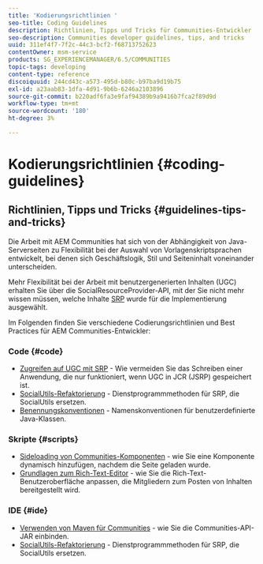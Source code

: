 ```yaml
---
title: 'Kodierungsrichtlinien '
seo-title: Coding Guidelines
description: Richtlinien, Tipps und Tricks für Communities-Entwickler
seo-description: Communities developer guidelines, tips, and tricks
uuid: 311ef4f7-7f2c-44c3-bcf2-f68713752623
contentOwner: msm-service
products: SG_EXPERIENCEMANAGER/6.5/COMMUNITIES
topic-tags: developing
content-type: reference
discoiquuid: 244cd43c-a573-495d-b80c-b97ba9d19b75
exl-id: a23aab83-1dfa-4d91-9b6b-6246a2103896
source-git-commit: b220adf6fa3e9faf94389b9a9416b7fca2f89d9d
workflow-type: tm+mt
source-wordcount: '180'
ht-degree: 3%

---
```


# Kodierungsrichtlinien  {#coding-guidelines}

## Richtlinien, Tipps und Tricks {#guidelines-tips-and-tricks}

Die Arbeit mit AEM Communities hat sich von der Abhängigkeit von Java-Serverseiten zu Flexibilität bei der Auswahl von Vorlagenskriptsprachen entwickelt, bei denen sich Geschäftslogik, Stil und Seiteninhalt voneinander unterscheiden.

Mehr Flexibilität bei der Arbeit mit benutzergenerierten Inhalten (UGC) erhalten Sie über die SocialResourceProvider-API, mit der Sie nicht mehr wissen müssen, welche Inhalte [SRP](srp.md) wurde für die Implementierung ausgewählt.

Im Folgenden finden Sie verschiedene Codierungsrichtlinien und Best Practices für AEM Communities-Entwickler:

### Code {#code}

* [Zugreifen auf UGC mit SRP](accessing-ugc-with-srp.md) - Wie vermeiden Sie das Schreiben einer Anwendung, die nur funktioniert, wenn UGC in JCR (JSRP) gespeichert ist.
* [SocialUtils-Refaktorierung](socialutils.md) - Dienstprogrammmethoden für SRP, die SocialUtils ersetzen.
* [Benennungskonventionen](naming-conventions.md) - Namenskonventionen für benutzerdefinierte Java-Klassen.

### Skripte {#scripts}

* [Sideloading von Communities-Komponenten](sideloading.md) - wie Sie eine Komponente dynamisch hinzufügen, nachdem die Seite geladen wurde.
* [Grundlagen zum Rich-Text-Editor](rte.md) - wie Sie die Rich-Text-Benutzeroberfläche anpassen, die Mitgliedern zum Posten von Inhalten bereitgestellt wird.

### IDE {#ide}

* [Verwenden von Maven für Communities](maven.md) - wie Sie die Communities-API-JAR einbinden.
* [SocialUtils-Refaktorierung](socialutils.md) - Dienstprogrammmethoden für SRP, die SocialUtils ersetzen.
